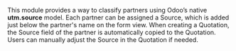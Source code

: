 This module provides a way to classify partners using Odoo’s native **utm.source** model. Each partner can be assigned a Source, which is added just below the partner's name on the form view. When creating a Quotation, the Source field of the partner is automatically copied to the Quotation. Users can manually adjust the Source in the Quotation if needed.
